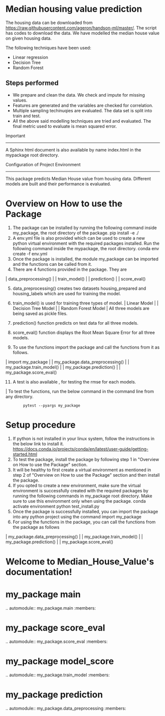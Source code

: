 # Median housing value prediction

The housing data can be downloaded from https://raw.githubusercontent.com/ageron/handson-ml/master/. The script has codes to download the data. We have modelled the median house value on given housing data.

The following techniques have been used:

 - Linear regression
 - Decision Tree
 - Random Forest

## Steps performed
 - We prepare and clean the data. We check and impute for missing values.
 - Features are generated and the variables are checked for correlation.
 - Multiple sampling techinuqies are evaluated. The data set is split into train and test.
 - All the above said modelling techniques are tried and evaluated. The final metric used to evaluate is mean squared error.

Important
*********

A Sphinx html document is also available by name index.html in the mypackage root directory.

Configuration of Project Environment
************************************

This package predicts Median House value from housing data. Different models are built and their performance is evaluated.

Overview on How to use the Package
==================================

1. The package can be installed by running the following command inside my_package, the root directory of the package.
            pip install -e ./
2. A env.yml file is also provided which can be used to create a new python virtual environment with the required packages installed. Run the following command inside the mypackage, the root directory.
            conda env create -f env.yml
3. Once the package is installed, the module my_package can be imported and the functions can be called from it.
4. There are 4 functions provided in the package. They are

  | data_preprocessing()
  |
  | train_model()
  |
  | prediction()
  |
  | score_eval()

5. data_preprocessing() creates two datasets housing_prepared and housing_labels which are used for training the model.

6. train_model() is used for training three types of model.
   | Linear Model
   |
   | Decision Tree Model
   |
   | Random Forest Model
   |
   All three models are being saved as pickle files.

7. prediction() function predicts on test data for all three models.

8. score_eval() function displays the Root Mean Square Error for all three models.

9. To use the functions import the package and call the functions from it as follows.

  | import my_package
  |
  | my_package.data_preprocessing()
  |
  | my_package.train_model()
  |
  | my_package.prediction()
  |
  | my_package.score_eval()

11. A test is also available , for testing the rmse for each models.

  | To test the functions, run the below command in the command line from any directory.

            pytest --pyargs my_package

Setup procedure
===============

1. If python is not installed in your linux system, follow the instructions in the below link to install it.
   https://docs.conda.io/projects/conda/en/latest/user-guide/getting-started.html
2. To test the package, install the package by following step 1 in "Overview on How to use the Package" section.
3. It will be healthy to first create a virtual environment as mentioned in step 2 of "Overview on How to use the Package" section and then install the package.
4. If you opted to create a new environment, make sure the virtual environment is successfully created with the required packages by running the following commands in my_package root directory. Make sure to use this environment only when using the package.
            conda activate environment
            python test_install.py
5. Once the package is successfully installed, you can import the package into any python project using the command
            import my_package
6. For using the functions in the package, you can call the functions from the package as follows

  | my_package.data_preprocessing()
  |
  | my_package.train_model()
  |
  | my_package.prediction()
  |
  | my_package.score_eval()

Welcome to Median_House_Value's documentation!
==============================================

my_package main
==============
.. automodule:: my_package.main
   :members:

my_package score_eval
===============
.. automodule:: my_package.score_eval
   :members:


my_package model_score
=====================
.. automodule:: my_package.train_model
   :members:

my_package prediction
====================
.. automodule:: my_package.data_preprocessing
   :members:



